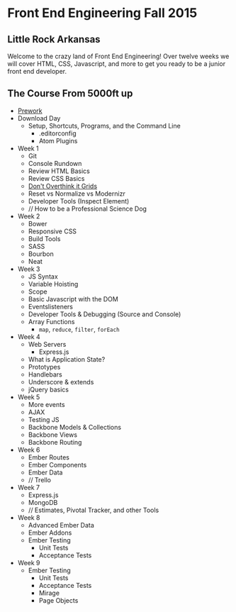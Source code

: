 # Front End Engineering Fall 2015

## Little Rock Arkansas

Welcome to the crazy land of Front End Engineering!
Over twelve weeks we will cover HTML, CSS, Javascript, and more to get you ready to be a junior front end developer.

## The Course From 5000ft up

* [Prework](prework/index.html)
* Download Day
    - Setup, Shortcuts, Programs, and the Command Line
        - .editorconfig
        - Atom Plugins
* Week 1
    - Git
    - Console Rundown
    - Review HTML Basics
    - Review CSS Basics
    - [Don't Overthink it Grids](https://css-tricks.com/dont-overthink-it-grids/)
    - Reset vs Normalize vs Modernizr
    - Developer Tools (Inspect Element)
    - // How to be a Professional Science Dog
* Week 2
    - Bower
    - Responsive CSS
    - Build Tools
    - SASS
    - Bourbon
    - Neat
* Week 3
    - JS Syntax
    - Variable Hoisting
    - Scope
    - Basic Javascript with the DOM
    - Eventslisteners
    - Developer Tools & Debugging (Source and Console)
    - Array Functions
      - `map`, `reduce`, `filter`, `forEach`
* Week 4
    - Web Servers
      - Express.js
    - What is Application State?
    - Prototypes
    - Handlebars
    - Underscore & extends
    - jQuery basics
* Week 5
    - More events
    - AJAX
    - Testing JS
    - Backbone Models & Collections
    - Backbone Views
    - Backbone Routing
* Week 6
    - Ember Routes
    - Ember Components
    - Ember Data
    - // Trello
* Week 7
    - Express.js
    - MongoDB
    - // Estimates, Pivotal Tracker, and other Tools
* Week 8
    - Advanced Ember Data
    - Ember Addons
    - Ember Testing
      + Unit Tests
      + Acceptance Tests
* Week 9
    - Ember Testing
        + Unit Tests
        + Acceptance Tests
        + Mirage
        + Page Objects

